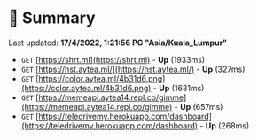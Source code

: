 # 📖 Summary
Last updated: **17/4/2022, 1:21:56 PG "Asia/Kuala_Lumpur"**

- `GET` [https://shrt.ml](https://shrt.ml) - **Up** (1933ms)
- `GET` [https://hst.aytea.ml/](https://hst.aytea.ml/) - **Up** (327ms)
- `GET` [https://color.aytea.ml/4b31d6.png](https://color.aytea.ml/4b31d6.png) - **Up** (1631ms)
- `GET` [https://memeapi.aytea14.repl.co/gimme](https://memeapi.aytea14.repl.co/gimme) - **Up** (657ms)
- `GET` [https://teledrivemy.herokuapp.com/dashboard](https://teledrivemy.herokuapp.com/dashboard) - **Up** (268ms)
